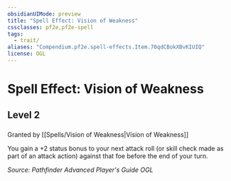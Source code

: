 ```yaml
---
obsidianUIMode: preview
title: "Spell Effect: Vision of Weakness"
cssclasses: pf2e,pf2e-spell
tags:
  - trait/
aliases: "Compendium.pf2e.spell-effects.Item.70qdCBokXBvKIUIQ"
license: OGL
---
```

# Spell Effect: Vision of Weakness
## Level 2
### 






Granted by [[Spells/Vision of Weakness|Vision of Weakness]]

You gain a +2 status bonus to your next attack roll (or skill check made as part of an attack action) against that foe before the end of your turn.

*Source: Pathfinder Advanced Player's Guide*
*OGL*